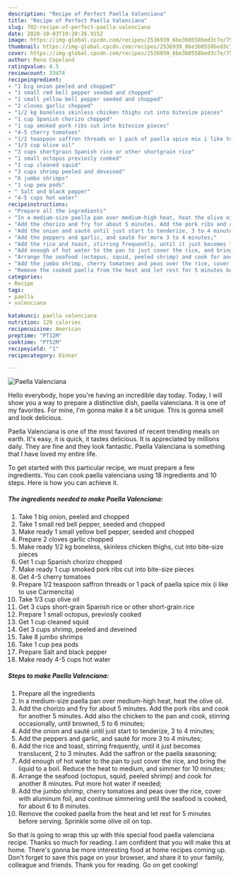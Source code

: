 ```yaml
---
description: "Recipe of Perfect Paella Valenciana"
title: "Recipe of Perfect Paella Valenciana"
slug: 702-recipe-of-perfect-paella-valenciana
date: 2020-10-03T19:20:26.915Z
image: https://img-global.cpcdn.com/recipes/2536939_6be3b0558bed3c7e/751x532cq70/paella-valenciana-recipe-main-photo.jpg
thumbnail: https://img-global.cpcdn.com/recipes/2536939_6be3b0558bed3c7e/751x532cq70/paella-valenciana-recipe-main-photo.jpg
cover: https://img-global.cpcdn.com/recipes/2536939_6be3b0558bed3c7e/751x532cq70/paella-valenciana-recipe-main-photo.jpg
author: Rena Copeland
ratingvalue: 4.5
reviewcount: 33474
recipeingredient:
- "1 big onion peeled and chopped"
- "1 small red bell pepper seeded and chopped"
- "1 small yellow bell pepper seeded and chopped"
- "2 cloves garlic chopped"
- "1/2 kg boneless skinless chicken thighs cut into bitesize pieces"
- "1 cup Spanish chorizo chopped"
- "1 cup smoked pork ribs cut into bitesize pieces"
- "4-5 cherry tomatoes"
- "1/2 teaspoon saffron threads or 1 pack of paella spice mix i like to use Carmencita"
- "1/3 cup olive oil"
- "3 cups shortgrain Spanish rice or other shortgrain rice"
- "1 small octopus previosly cooked"
- "1 cup cleaned squid"
- "3 cups shrimp peeled and deveined"
- "8 jumbo shrimps"
- "1 cup pea pods"
- " Salt and black pepper"
- "4-5 cups hot water"
recipeinstructions:
- "Prepare all the ingredients"
- "In a medium-size paella pan over medium-high heat, heat the olive oil."
- "Add the chorizo and fry for about 5 minutes. Add the pork ribs and cook for another 5 minutes. Add also the chicken to the pan and cook, stirring occasionally, until browned, 5 to 6 minutes;"
- "Add the onion and sauté until just start to tenderize, 3 to 4 minutes;"
- "Add the peppers and garlic, and sauté for more 3 to 4 minutes;"
- "Add the rice and toast, stirring frequently, until it just becomes translucent, 2 to 3 minutes. Add the saffron or the paella seasoning;"
- "Add enough of hot water to the pan to just cover the rice, and bring the liquid to a boil. Reduce the heat to medium, and simmer for 10 minutes;"
- "Arrange the seafood (octopus, squid, peeled shrimp) and cook for another 8 minutes. Put more hot water if needed;"
- "Add the jumbo shrimp, cherry tomatoes and peas over the rice, cover with aluminum foil, and continue simmering until the seafood is cooked, for about 6 to 8 minutes."
- "Remove the cooked paella from the heat and let rest for 5 minutes before serving. Sprinkle some olive oil on top."
categories:
- Recipe
tags:
- paella
- valenciana

katakunci: paella valenciana 
nutrition: 129 calories
recipecuisine: American
preptime: "PT12M"
cooktime: "PT52M"
recipeyield: "1"
recipecategory: Dinner

---
```



![Paella Valenciana](https://img-global.cpcdn.com/recipes/2536939_6be3b0558bed3c7e/751x532cq70/paella-valenciana-recipe-main-photo.jpg)

Hello everybody, hope you're having an incredible day today. Today, I will show you a way to prepare a distinctive dish, paella valenciana. It is one of my favorites. For mine, I'm gonna make it a bit unique. This is gonna smell and look delicious.



Paella Valenciana is one of the most favored of recent trending meals on earth. It's easy, it is quick, it tastes delicious. It is appreciated by millions daily. They are fine and they look fantastic. Paella Valenciana is something that I have loved my entire life.


To get started with this particular recipe, we must prepare a few ingredients. You can cook paella valenciana using 18 ingredients and 10 steps. Here is how you can achieve it.

<!--inarticleads1-->

##### The ingredients needed to make Paella Valenciana:

1. Take 1 big onion, peeled and chopped
1. Take 1 small red bell pepper, seeded and chopped
1. Make ready 1 small yellow bell pepper, seeded and chopped
1. Prepare 2 cloves garlic chopped
1. Make ready 1/2 kg boneless, skinless chicken thighs, cut into bite-size pieces
1. Get 1 cup Spanish chorizo chopped
1. Make ready 1 cup smoked pork ribs cut into bite-size pieces
1. Get 4-5 cherry tomatoes
1. Prepare 1/2 teaspoon saffron threads or 1 pack of paella spice mix (i like to use Carmencita)
1. Take 1/3 cup olive oil
1. Get 3 cups short-grain Spanish rice or other short-grain rice
1. Prepare 1 small octopus, previosly cooked
1. Get 1 cup cleaned squid
1. Get 3 cups shrimp, peeled and deveined
1. Take 8 jumbo shrimps
1. Take 1 cup pea pods
1. Prepare  Salt and black pepper
1. Make ready 4-5 cups hot water




<!--inarticleads2-->

##### Steps to make Paella Valenciana:

1. Prepare all the ingredients
1. In a medium-size paella pan over medium-high heat, heat the olive oil.
1. Add the chorizo and fry for about 5 minutes. Add the pork ribs and cook for another 5 minutes. Add also the chicken to the pan and cook, stirring occasionally, until browned, 5 to 6 minutes;
1. Add the onion and sauté until just start to tenderize, 3 to 4 minutes;
1. Add the peppers and garlic, and sauté for more 3 to 4 minutes;
1. Add the rice and toast, stirring frequently, until it just becomes translucent, 2 to 3 minutes. Add the saffron or the paella seasoning;
1. Add enough of hot water to the pan to just cover the rice, and bring the liquid to a boil. Reduce the heat to medium, and simmer for 10 minutes;
1. Arrange the seafood (octopus, squid, peeled shrimp) and cook for another 8 minutes. Put more hot water if needed;
1. Add the jumbo shrimp, cherry tomatoes and peas over the rice, cover with aluminum foil, and continue simmering until the seafood is cooked, for about 6 to 8 minutes.
1. Remove the cooked paella from the heat and let rest for 5 minutes before serving. Sprinkle some olive oil on top.




So that is going to wrap this up with this special food paella valenciana recipe. Thanks so much for reading. I am confident that you will make this at home. There's gonna be more interesting food at home recipes coming up. Don't forget to save this page on your browser, and share it to your family, colleague and friends. Thank you for reading. Go on get cooking!
